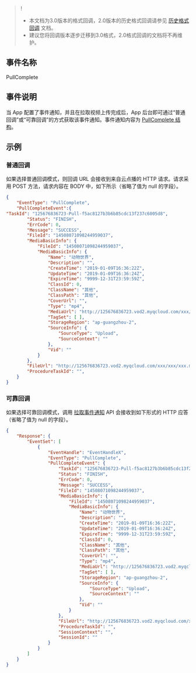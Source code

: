 >!
>- 本文档为3.0版本的格式回调，2.0版本的历史格式回调请参见 [历史格式回调](https://intl.cloud.tencent.com/document/product/266/33962#url-.E6.8B.89.E5.8F.96.E8.A7.86.E9.A2.91.E4.B8.8A.E4.BC.A0.E5.AE.8C.E6.88.90) 文档。
>- 建议您将回调版本逐步迁移到3.0格式，2.0格式回调的文档将不再维护。

## 事件名称
PullComplete

## 事件说明
当 App 配置了事件通知，并且在拉取视频上传完成后，App 后台即可通过“普通回调”或“可靠回调”的方式获取该事件通知。事件通知内容为 [PullComplete 结构](https://intl.cloud.tencent.com/document/product/266/34187#EventContent)。


## 示例
### 普通回调
如果选择普通回调模式，则回调 URL 会接收到来自云点播的 HTTP 请求。请求采用 POST 方法，请求内容在 BODY 中，如下所示（省略了值为 null 的字段）。

```json
{
    "EventType": "PullComplete", 
    "PullCompleteEvent":{
"TaskId": "125676836723-Pull-f5ac8127b3b6b85cdc13f237c6005d8", 
        "Status": "FINISH",
        "ErrCode": 0, 
        "Message": "SUCCESS", 
        "FileId": "14508071098244959037", 
        "MediaBasicInfo": {
            "FileId": "14508071098244959037", 
            "MediaBasicInfo": {
                "Name": "动物世界", 
                "Description": "", 
                "CreateTime": "2019-01-09T16:36:22Z", 
                "UpdateTime": "2019-01-09T16:36:24Z", 
                "ExpireTime": "9999-12-31T23:59:59Z", 
                "ClassId": 0, 
                "ClassName": "其他", 
                "ClassPath": "其他", 
                "CoverUrl": "", 
                "Type": "mp4", 
                "MediaUrl": "http://125676836723.vod2.myqcloud.com/xxx/xxx/xxx.mp4", 
                "TagSet": [ ], 
                "StorageRegion": "ap-guangzhou-2", 
                "SourceInfo": {
                    "SourceType": "Upload", 
                    "SourceContext": ""
                }, 
                "Vid": ""
            }
        }, 
        "FileUrl": "http://125676836723.vod2.myqcloud.com/xxx/xxx/xxx.mp4", 
        "ProcedureTaskId": "",
    }
}
```

### 可靠回调
如果选择可靠回调模式，调用 [拉取事件通知](https://intl.cloud.tencent.com/document/product/266/34187) API 会接收到如下形式的 HTTP 应答（省略了值为 null 的字段）。

```json
{
    "Response": {
        "EventSet": [
            {
                "EventHandle": "EventHandleX", 
                "EventType": "PullComplete", 
                "PullCompleteEvent": {
                    "TaskId": "125676836723-Pull-f5ac8127b3b6b85cdc13f237c6005d8", 
                    "Status": "FINISH",
                    "ErrCode": 0, 
                    "Message": "SUCCESS", 
                    "FileId": "14508071098244959037", 
                    "MediaBasicInfo": {
                        "FileId": "14508071098244959037", 
                        "MediaBasicInfo": {
                            "Name": "动物世界", 
                            "Description": "", 
                            "CreateTime": "2019-01-09T16:36:22Z", 
                            "UpdateTime": "2019-01-09T16:36:24Z", 
                            "ExpireTime": "9999-12-31T23:59:59Z", 
                            "ClassId": 0, 
                            "ClassName": "其他", 
                            "ClassPath": "其他", 
                            "CoverUrl": "", 
                            "Type": "mp4", 
                            "MediaUrl": "http://125676836723.vod2.myqcloud.com/xxx/xxx/xxx.mp4", 
                            "TagSet": [ ], 
                            "StorageRegion": "ap-guangzhou-2", 
                            "SourceInfo": {
                                "SourceType": "Upload", 
                                "SourceContext": ""
                            }, 
                            "Vid": ""
                        }
                    }, 
                    "FileUrl": "http://125676836723.vod2.myqcloud.com/xxx/xxx/xxx.mp4", 
                    "ProcedureTaskId": "",
                    "SessionContext": "",
                    "SessionId": ""
                }
            }
        ]
    }
}
```
